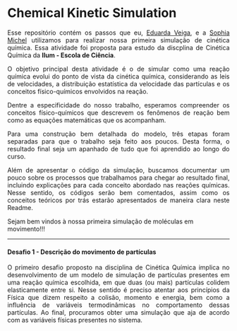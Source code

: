 <h1>Chemical Kinetic Simulation</h1>
<p align='justify'>Esse repositório contém os passos que eu, <a href="https://github.com/veigaeduarda">Eduarda Veiga</a>, e a <a href="https://github.com/Sophlechim">Sophia Michel</a> utilizamos para realizar nossa primeira simulação de cinética química. Essa atividade foi proposta para estudo da discplina de Cinética Química da <b>Ilum - Escola de Ciência</b>.</p>

<p align='justify'>O objetivo principal desta atividade é o de simular como uma reação química evolui do ponto de vista da cinética química, considerando as leis de velocidades, a distribuição estatística da velocidade das partículas e os conceitos físico-químicos envolvidos na reação.</p>

<p align='justify'>Dentre a especificidade do nosso trabalho, esperamos compreender os conceitos físico-químicos que descrevem os fenômenos de reação bem como as equações matemáticas que os acompanham.</p>

<p align='justify'>Para uma construção bem detalhada do modelo, três etapas foram separadas para que o trabalho seja feito aos poucos. Desta forma, o resultado final seja um apanhado de tudo que foi aprendido ao longo do curso.</p>

<p align='justify'>Além de apresentar o código da simulação, buscamos documentar um pouco sobre os processos que trabalhamos para chegar ao resultado final, incluindo explicações para cada conceito abordado nas reações químicas. Nesse sentido, os códigos serão bem comentados, assim como os conceitos teóricos por trás estarão apresentados de maneira clara neste Readme.</p>

Sejam bem vindos à nossa primeira simulação de moléculas em movimento!!!
<hr>
<summary><h4>Desafio 1 - Descrição do movimento de partículas</h4></summary>
<p align='justify'>O primeiro desafio proposto na disciplina de Cinética Química implica no desenvolvimento de um modelo de simulação de partículas presentes em uma reação química escolhida, em que duas (ou mais) partículas colidem elasticamente entre si. Nesse sentido é preciso atentar aos princípios da Física que dizem respeito a colisão, momento e energia, bem como a influência de variáveis termodinâmicas no comportamento dessas partículas. Ao final, procuramos obter uma simulação que aja de acordo com as variáveis físicas presentes no sistema.</p>

